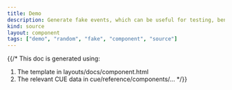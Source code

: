 ```yaml
---
title: Demo
description: Generate fake events, which can be useful for testing, benchmarking, and demos
kind: source
layout: component
tags: ["demo", "random", "fake", "component", "source"]
---
```


{{/*
This doc is generated using:

1. The template in layouts/docs/component.html
2. The relevant CUE data in cue/reference/components/...
*/}}
